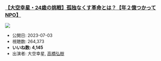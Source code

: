 ### [【大空幸星・24歳の挑戦】孤独なくす革命とは？【年２億つかってNPO】](https://www.youtube.com/watch?v=h1Mzl5ThhJc)
[![](https://img.youtube.com/vi/h1Mzl5ThhJc/sddefault.jpg)](https://www.youtube.com/watch?v=h1Mzl5ThhJc)
-   公開日: 2023-07-03
-   視聴数: 264,373
-   **いいね数: 4,145**
-   出演者: 大空幸星, [高橋弘樹](/rehacq_fan/people/高橋弘樹 "wikilink")

